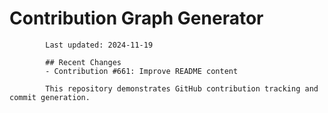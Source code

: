 # Contribution Graph Generator
            
            Last updated: 2024-11-19
            
            ## Recent Changes
            - Contribution #661: Improve README content
            
            This repository demonstrates GitHub contribution tracking and commit generation.
        